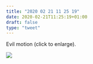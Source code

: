 ```yaml
---
title: "2020 02 21 11 25 19"
date: 2020-02-21T11:25:19+01:00
draft: false
type: "tweet"
---
```

Evil motion (click to enlarge).

<a href="https://i.redd.it/l159bgcgw9h41.png"><img src="https://i.redd.it/l159bgcgw9h41.png"></a>

